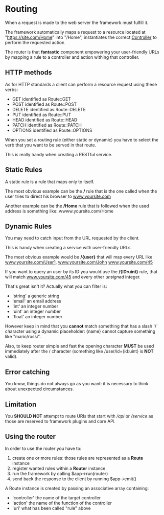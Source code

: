# Routing
When a request is made to the web server the framework must fulfill it.

The framework automatically maps a request to a resource located at "https://site.com/Home" into "/Home",
instantiates the correct [Controller](controller.md) to perform the requested action.

The router is that __fantastic__ component empowering your user-friendly URLs by mapping a rule
to a controller and action withing that controller.


## HTTP methods
As for HTTP standards a client can perform a resource request using these verbs:

   -  GET identified as Route::GET
   -  POST  identified as Route::POST
   -  DELETE identified as Route::DELETE
   -  PUT identified as Route::PUT
   -  HEAD identified as Route::HEAD
   -  PATCH identified as Route::PATCH
   -  OPTIONS identified as Route::OPTIONS

When you set a routing rule (either static or dynamic) you have to select the
verb that you want to be served in that route.

This is really handy when creating a RESTful service.


## Static Rules
A static rule is a rule that maps only to itself.

The most obvious example can be the __/__ rule that is the one called when the user tries to
direct his browser to www.yoursite.com

Another example can be the __/Home__ rule that is followed when the used address is something like:
wwww.yoursite.com/Home


## Dynamic Rules
You may need to catch input from the URL requested by the client.

This is handy when creating a service with user-friendly URLs.

The most obvious example would be __/{user}__ that will map every URL like
www.yoursite.com/User1, www.yoursite.com/John www.yoursite.com/45

If you want to query an user by its ID you would use the __/{ID:uint}__ rule,
that will match www.yoursite.com/45 and every other *unsigned* integer.

That's great isn't it? Actually what you can filter is:

   -  'string' a generic string
   -  'email' an email address
   -  'int' an integer number
   -  'uint' an integer number
   -  'float' an integer number

However keep in mind that you __cannot__ match something that has a slash '/'
character using a dynamic placeholder: {name} cannot capture something like "mario/rossi".

Also, to keep router simple and fast the opening character __MUST__ be used immediately
after the / character (something like /user/id={id:uint} is __NOT__ valid).


## Error catching
You know, things do not always go as you want: it is necessary to think about
unexpected circumstances.


## Limitation
You __SHOULD NOT__ attempt to route URIs that start with */api* or */service*
as those are reserved to framework plugins and core API.


## Using the router
In order to use the router you have to:
  1. create one or more rules: those rules are represented as a __Route__ instance
  1. register wanted rules within a __Router__ instance
  1. run the framework by calling $app->run(router)
  1. send back the response to the client by running $app->emit()

A Route instance is created by passing an associative array containing:
  - 'controller' the name of the target controller
  - 'action' the name of the function of the controller
  - 'uri' what has been called "rule" above
  